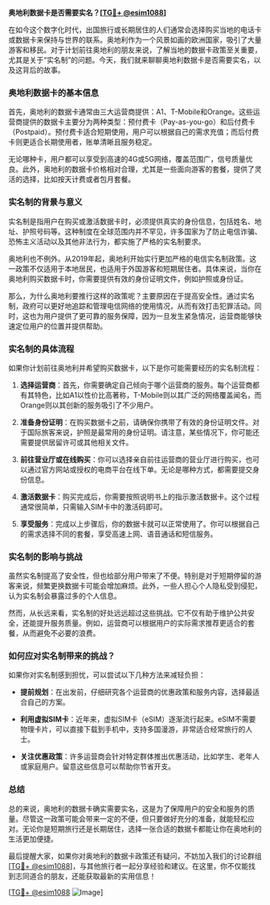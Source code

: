 **奥地利数据卡是否需要实名？[[TG💪+ @esim1088](https://t.me/s/esim1088)]**

在如今这个数字化时代，出国旅行或长期居住的人们通常会选择购买当地的电话卡或数据卡来保持与世界的联系。奥地利作为一个风景如画的欧洲国家，吸引了大量游客和移民。对于计划前往奥地利的朋友来说，了解当地的数据卡政策至关重要，尤其是关于“实名制”的问题。今天，我们就来聊聊奥地利数据卡是否需要实名，以及这背后的故事。

### 奥地利数据卡的基本信息

首先，奥地利的数据卡通常由三大运营商提供：A1、T-Mobile和Orange。这些运营商提供的数据卡主要分为两种类型：预付费卡（Pay-as-you-go）和后付费卡（Postpaid）。预付费卡适合短期使用，用户可以根据自己的需求充值；而后付费卡则更适合长期使用者，账单清晰且服务稳定。

无论哪种卡，用户都可以享受到高速的4G或5G网络，覆盖范围广，信号质量优良。此外，奥地利的数据卡价格相对合理，尤其是一些面向游客的套餐，提供了灵活的选择，比如按天计费或者包月套餐。

### 实名制的背景与意义

实名制是指用户在购买或激活数据卡时，必须提供真实的身份信息，包括姓名、地址、护照号码等。这种制度在全球范围内并不罕见，许多国家为了防止电信诈骗、恐怖主义活动以及其他非法行为，都实施了严格的实名制要求。

奥地利也不例外。从2019年起，奥地利开始实行更加严格的电信实名制政策。这一政策不仅适用于本地居民，也适用于外国游客和短期居住者。具体来说，当你在奥地利购买数据卡时，你需要提供有效的身份证明文件，例如护照或身份证。

那么，为什么奥地利要推行这样的政策呢？主要原因在于提高安全性。通过实名制，政府可以更好地追踪和管理电信网络的使用情况，从而有效打击犯罪活动。同时，这也为用户提供了更可靠的服务保障，因为一旦发生紧急情况，运营商能够快速定位用户的位置并提供帮助。

### 实名制的具体流程

如果你计划前往奥地利并希望购买数据卡，以下是你可能需要经历的实名制流程：

1. **选择运营商**：首先，你需要确定自己倾向于哪个运营商的服务。每个运营商都有其特色，比如A1以性价比高著称，T-Mobile则以其广泛的网络覆盖闻名，而Orange则以其创新的服务吸引了不少用户。

2. **准备身份证明**：在购买数据卡之前，请确保你携带了有效的身份证明文件。对于国际旅客来说，护照是最常用的身份证明。请注意，某些情况下，你可能还需要提供居留许可或其他相关文件。

3. **前往营业厅或在线购买**：你可以选择亲自前往运营商的营业厅进行购买，也可以通过官方网站或授权的电商平台在线下单。无论是哪种方式，都需要提交身份信息。

4. **激活数据卡**：购买完成后，你需要按照说明书上的指示激活数据卡。这个过程通常很简单，只需输入SIM卡中的激活码即可。

5. **享受服务**：完成以上步骤后，你的数据卡就可以正常使用了。你可以根据自己的需求选择不同的套餐，享受高速上网、语音通话和短信服务。

### 实名制的影响与挑战

虽然实名制提高了安全性，但也给部分用户带来了不便。特别是对于短期停留的游客来说，频繁更换数据卡可能会增加麻烦。此外，一些人担心个人隐私受到侵犯，认为实名制会暴露过多的个人信息。

然而，从长远来看，实名制的好处远远超过这些挑战。它不仅有助于维护公共安全，还能提升服务质量。例如，运营商可以根据用户的实际需求推荐更适合的套餐，从而避免不必要的浪费。

### 如何应对实名制带来的挑战？

如果你对实名制感到担忧，可以尝试以下几种方法来减轻负担：

- **提前规划**：在出发前，仔细研究各个运营商的优惠政策和服务内容，选择最适合自己的方案。
  
- **利用虚拟SIM卡**：近年来，虚拟SIM卡（eSIM）逐渐流行起来。eSIM不需要物理卡片，可以直接下载到手机中，支持多国漫游，非常适合经常旅行的人士。

- **关注优惠政策**：许多运营商会针对特定群体推出优惠活动，比如学生、老年人或家庭用户。留意这些信息可以帮助你节省开支。

### 总结

总的来说，奥地利的数据卡确实需要实名，这是为了保障用户的安全和服务的质量。尽管这一政策可能会带来一定的不便，但只要做好充分的准备，就能轻松应对。无论你是短期旅行还是长期居住，选择一张合适的数据卡都能让你在奥地利的生活更加便捷。

最后提醒大家，如果你对奥地利的数据卡政策还有疑问，不妨加入我们的讨论群组[[TG💪+ @esim1088](https://t.me/s/esim1088)]，与其他旅行者一起分享经验和建议。在这里，你不仅能找到志同道合的朋友，还能获取最新的实用信息！

[[TG💪+ @esim1088](https://t.me/s/esim1088) ![Image](https://i.postimg.cc/4NQfJmqS/Snipaste-2025-05-13-00-14-12.png)]